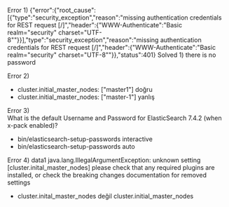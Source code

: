 Error 1) {"error":{"root_cause":[{"type":"security_exception","reason":"missing authentication credentials for REST request [/]","header":{"WWW-Authenticate":"Basic realm=\"security\" charset=\"UTF-8\""}}],"type":"security_exception","reason":"missing authentication credentials for REST request [/]","header":{"WWW-Authenticate":"Basic realm=\"security\" charset=\"UTF-8\""}},"status":401}
Solved 1) there is no password 

Error 2) 
- cluster.initial_master_nodes: ["master1"]  doğru
- cluster.initial_master_nodes: ["master-1"] yanlış

Error 3)  
What is the default Username and Password for ElasticSearch 7.4.2 (when x-pack enabled)?
* bin/elasticsearch-setup-passwords interactive
* bin/elasticsearch-setup-passwords auto

Error 4) data1
java.lang.IllegalArgumentException: unknown setting [cluster.inital_master_nodes] please check that any required plugins are installed, or check the breaking changes documentation for removed settings
* cluster.inital_master_nodes değil cluster.initial_master_nodes

